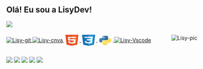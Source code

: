 ## Olá! Eu sou a LisyDev!

<div align="center">
  <a href="https://github.com/rafaballerini">
</div>


<div>
 <img width="42%" src="https://github-readme-stats.vercel.app/api?username=lisydev&show_icons=true&theme=jolly">
</div>

        
          

<div style="display: inline_block"><br>
  <img align="center" alt="Lisy-git" height="30" width="40" src="https://cdn.jsdelivr.net/gh/devicons/devicon/icons/git/git-original.svg">
  <img align="center" alt="Lisy-cnva" height="30" width="40" src="https://cdn.jsdelivr.net/gh/devicons/devicon/icons/canva/canva-original.svg">
  <img align="center" alt="Lisy-HTML" height="30" width="40" src="https://raw.githubusercontent.com/devicons/devicon/master/icons/html5/html5-original.svg">
  <img align="center" alt="Lisy-CSS" height="30" width="40" src="https://raw.githubusercontent.com/devicons/devicon/master/icons/css3/css3-original.svg">
  <img align="center" alt="Lisy-Python" height="30" width="40" src="https://raw.githubusercontent.com/devicons/devicon/master/icons/python/python-original.svg">
  <img align="center" alt="Lisy-Vscode" height="30" width="40" src="https://cdn.jsdelivr.net/gh/devicons/devicon/icons/vscode/vscode-original.svg">
  <img align="right" alt="Lisy-pic"src="https://discord.com/channels/@me/894675684780306452/1086711533389754398https://media.discordapp.net/attachments/894675684780306452/1086711533129711626/download20230306150102.png?width=638&height=638">
</div>
  
  ##
 
<div> 
 <a href="https://twitter.com/lisydev" target="_blank"><img src="https://img.shields.io/badge/Twitter-1DA1F2?style=for-the-badge&logo=twitter&logoColor=whitetarget="_blank"></a>
  <a href="https://instagram.com/lisydev" target="_blank"><img src="https://img.shields.io/badge/-Instagram-%23E4405F?style=for-the-badge&logo=instagram&logoColor=white" target="_blank"></a>
 	<a href="https://www.twitch.tv/lisydev" target="_blank"><img src="https://img.shields.io/badge/Twitch-9146FF?style=for-the-badge&logo=twitch&logoColor=white" target="_blank"></a>
  <a href = "mailto:lisytunes@gmail.com"><img src="https://img.shields.io/badge/-Gmail-%23333?style=for-the-badge&logo=gmail&logoColor=white" target="_blank"></a>
  <a href="https://www.linkedin.com/in/li" target="_blank"><img src="https://img.shields.io/badge/-LinkedIn-%230077B5?style=for-the-badge&logo=linkedin&logoColor=white" target="_blank"></a> 
  
</div>

